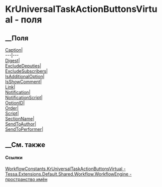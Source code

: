 # KrUniversalTaskActionButtonsVirtual - поля
##  __Поля
[Caption](F_Tessa_Extensions_Default_Shared_Workflow_WorkflowEngine_WorkflowConstants_KrUniversalTaskActionButtonsVirtual_Caption.htm)|  
---|---  
[Digest](F_Tessa_Extensions_Default_Shared_Workflow_WorkflowEngine_WorkflowConstants_KrUniversalTaskActionButtonsVirtual_Digest.htm)|  
[ExcludeDeputies](F_Tessa_Extensions_Default_Shared_Workflow_WorkflowEngine_WorkflowConstants_KrUniversalTaskActionButtonsVirtual_ExcludeDeputies.htm)|  
[ExcludeSubscribers](F_Tessa_Extensions_Default_Shared_Workflow_WorkflowEngine_WorkflowConstants_KrUniversalTaskActionButtonsVirtual_ExcludeSubscribers.htm)|  
[IsAdditionalOption](F_Tessa_Extensions_Default_Shared_Workflow_WorkflowEngine_WorkflowConstants_KrUniversalTaskActionButtonsVirtual_IsAdditionalOption.htm)|  
[IsShowComment](F_Tessa_Extensions_Default_Shared_Workflow_WorkflowEngine_WorkflowConstants_KrUniversalTaskActionButtonsVirtual_IsShowComment.htm)|  
[Link](F_Tessa_Extensions_Default_Shared_Workflow_WorkflowEngine_WorkflowConstants_KrUniversalTaskActionButtonsVirtual_Link.htm)|  
[Notification](F_Tessa_Extensions_Default_Shared_Workflow_WorkflowEngine_WorkflowConstants_KrUniversalTaskActionButtonsVirtual_Notification.htm)|  
[NotificationScript](F_Tessa_Extensions_Default_Shared_Workflow_WorkflowEngine_WorkflowConstants_KrUniversalTaskActionButtonsVirtual_NotificationScript.htm)|  
[OptionID](F_Tessa_Extensions_Default_Shared_Workflow_WorkflowEngine_WorkflowConstants_KrUniversalTaskActionButtonsVirtual_OptionID.htm)|  
[Order](F_Tessa_Extensions_Default_Shared_Workflow_WorkflowEngine_WorkflowConstants_KrUniversalTaskActionButtonsVirtual_Order.htm)|  
[Script](F_Tessa_Extensions_Default_Shared_Workflow_WorkflowEngine_WorkflowConstants_KrUniversalTaskActionButtonsVirtual_Script.htm)|  
[SectionName](F_Tessa_Extensions_Default_Shared_Workflow_WorkflowEngine_WorkflowConstants_KrUniversalTaskActionButtonsVirtual_SectionName.htm)|  
[SendToAuthor](F_Tessa_Extensions_Default_Shared_Workflow_WorkflowEngine_WorkflowConstants_KrUniversalTaskActionButtonsVirtual_SendToAuthor.htm)|  
[SendToPerformer](F_Tessa_Extensions_Default_Shared_Workflow_WorkflowEngine_WorkflowConstants_KrUniversalTaskActionButtonsVirtual_SendToPerformer.htm)|  
## __См. также
#### Ссылки
[WorkflowConstants.KrUniversalTaskActionButtonsVirtual -
](T_Tessa_Extensions_Default_Shared_Workflow_WorkflowEngine_WorkflowConstants_KrUniversalTaskActionButtonsVirtual.htm)
[Tessa.Extensions.Default.Shared.Workflow.WorkflowEngine - пространство
имён](N_Tessa_Extensions_Default_Shared_Workflow_WorkflowEngine.htm)
